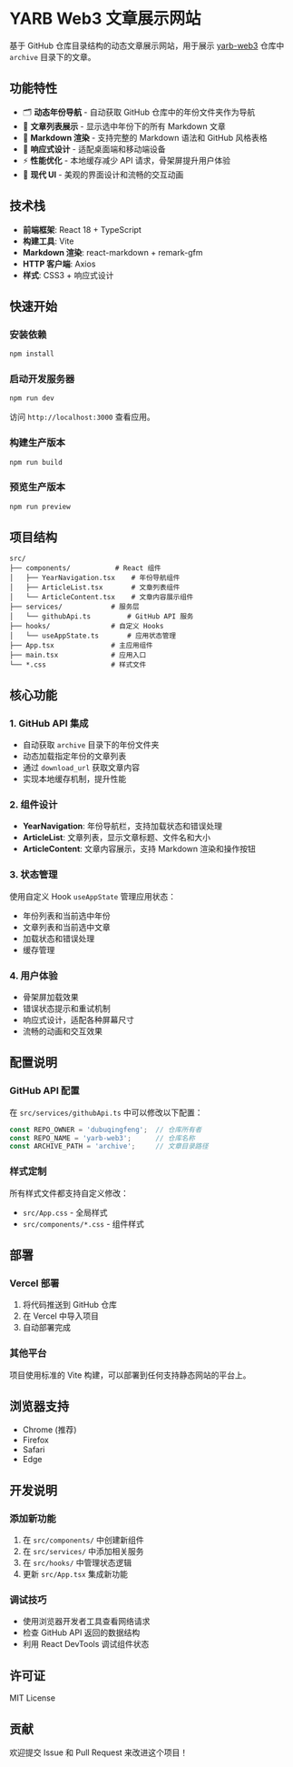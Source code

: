# YARB Web3 文章展示网站

基于 GitHub 仓库目录结构的动态文章展示网站，用于展示 [yarb-web3](https://github.com/dubuqingfeng/yarb-web3) 仓库中 `archive` 目录下的文章。

## 功能特性

- 🗂️ **动态年份导航** - 自动获取 GitHub 仓库中的年份文件夹作为导航
- 📄 **文章列表展示** - 显示选中年份下的所有 Markdown 文章
- 📖 **Markdown 渲染** - 支持完整的 Markdown 语法和 GitHub 风格表格
- 📱 **响应式设计** - 适配桌面端和移动端设备
- ⚡ **性能优化** - 本地缓存减少 API 请求，骨架屏提升用户体验
- 🎨 **现代 UI** - 美观的界面设计和流畅的交互动画

## 技术栈

- **前端框架**: React 18 + TypeScript
- **构建工具**: Vite
- **Markdown 渲染**: react-markdown + remark-gfm
- **HTTP 客户端**: Axios
- **样式**: CSS3 + 响应式设计

## 快速开始

### 安装依赖

```bash
npm install
```

### 启动开发服务器

```bash
npm run dev
```

访问 `http://localhost:3000` 查看应用。

### 构建生产版本

```bash
npm run build
```

### 预览生产版本

```bash
npm run preview
```

## 项目结构

```
src/
├── components/           # React 组件
│   ├── YearNavigation.tsx    # 年份导航组件
│   ├── ArticleList.tsx       # 文章列表组件
│   └── ArticleContent.tsx    # 文章内容展示组件
├── services/            # 服务层
│   └── githubApi.ts         # GitHub API 服务
├── hooks/               # 自定义 Hooks
│   └── useAppState.ts       # 应用状态管理
├── App.tsx              # 主应用组件
├── main.tsx             # 应用入口
└── *.css                # 样式文件
```

## 核心功能

### 1. GitHub API 集成

- 自动获取 `archive` 目录下的年份文件夹
- 动态加载指定年份的文章列表
- 通过 `download_url` 获取文章内容
- 实现本地缓存机制，提升性能

### 2. 组件设计

- **YearNavigation**: 年份导航栏，支持加载状态和错误处理
- **ArticleList**: 文章列表，显示文章标题、文件名和大小
- **ArticleContent**: 文章内容展示，支持 Markdown 渲染和操作按钮

### 3. 状态管理

使用自定义 Hook `useAppState` 管理应用状态：
- 年份列表和当前选中年份
- 文章列表和当前选中文章
- 加载状态和错误处理
- 缓存管理

### 4. 用户体验

- 骨架屏加载效果
- 错误状态提示和重试机制
- 响应式设计，适配各种屏幕尺寸
- 流畅的动画和交互效果

## 配置说明

### GitHub API 配置

在 `src/services/githubApi.ts` 中可以修改以下配置：

```typescript
const REPO_OWNER = 'dubuqingfeng';  // 仓库所有者
const REPO_NAME = 'yarb-web3';      // 仓库名称
const ARCHIVE_PATH = 'archive';     // 文章目录路径
```

### 样式定制

所有样式文件都支持自定义修改：
- `src/App.css` - 全局样式
- `src/components/*.css` - 组件样式

## 部署

### Vercel 部署

1. 将代码推送到 GitHub 仓库
2. 在 Vercel 中导入项目
3. 自动部署完成

### 其他平台

项目使用标准的 Vite 构建，可以部署到任何支持静态网站的平台上。

## 浏览器支持

- Chrome (推荐)
- Firefox
- Safari
- Edge

## 开发说明

### 添加新功能

1. 在 `src/components/` 中创建新组件
2. 在 `src/services/` 中添加相关服务
3. 在 `src/hooks/` 中管理状态逻辑
4. 更新 `src/App.tsx` 集成新功能

### 调试技巧

- 使用浏览器开发者工具查看网络请求
- 检查 GitHub API 返回的数据结构
- 利用 React DevTools 调试组件状态

## 许可证

MIT License

## 贡献

欢迎提交 Issue 和 Pull Request 来改进这个项目！
